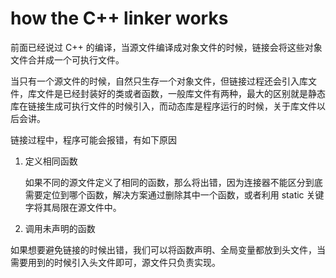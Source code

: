 # how the C++ linker works

前面已经说过 C++ 的编译，当源文件编译成对象文件的时候，链接会将这些对象文件合并成一个可执行文件。

当只有一个源文件的时候，自然只生存一个对象文件，但链接过程还会引入库文件，库文件是已经封装好的类或者函数，一般库文件有两种，最大的区别就是静态库在链接生成可执行文件的时候引入，而动态库是程序运行的时候，关于库文件以后会讲。

链接过程中，程序可能会报错，有如下原因

1. 定义相同函数

   如果不同的源文件定义了相同的函数，那么将出错，因为连接器不能区分到底需要定位到哪个函数，解决方案通过删除其中一个函数，或者利用 static 关键字将其局限在源文件中。

2. 调用未声明的函数

如果想要避免链接的时候出错，我们可以将函数声明、全局变量都放到头文件，当需要用到的时候引入头文件即可，源文件只负责实现。
